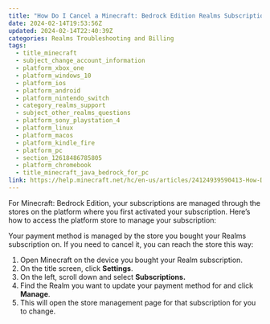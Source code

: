 ```yaml
---
title: "How Do I Cancel a Minecraft: Bedrock Edition Realms Subscription?"
date: 2024-02-14T19:53:56Z
updated: 2024-02-14T22:40:39Z
categories: Realms Troubleshooting and Billing
tags:
  - title_minecraft
  - subject_change_account_information
  - platform_xbox_one
  - platform_windows_10
  - platform_ios
  - platform_android
  - platform_nintendo_switch
  - category_realms_support
  - subject_other_realms_questions
  - platform_sony_playstation_4
  - platform_linux
  - platform_macos
  - platform_kindle_fire
  - platform_pc
  - section_12618486785805
  - platform_chromebook
  - title_minecraft_java_bedrock_for_pc
link: https://help.minecraft.net/hc/en-us/articles/24124939590413-How-Do-I-Cancel-a-Minecraft-Bedrock-Edition-Realms-Subscription
---
```


For Minecraft: Bedrock Edition, your subscriptions are managed through the stores on the platform where you first activated your subscription. Here’s how to access the platform store to manage your subscription: 

Your payment method is managed by the store you bought your Realms subscription on. If you need to cancel it, you can reach the store this way:

1.  Open Minecraft on the device you bought your Realm subscription.
2.  On the title screen, click **Settings**.
3.  On the left, scroll down and select **Subscriptions.**
4.  Find the Realm you want to update your payment method for and click **Manage**.
5.  This will open the store management page for that subscription for you to change.
